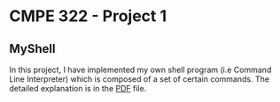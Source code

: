 # CMPE 322 - Project 1
## MyShell
In this project, I have implemented my own shell program (i.e Command Line Interpreter) which is
composed of a set of certain commands. The detailed explanation is in the [PDF](https://github.com/busekabakoglu/MyShell/blob/master/CMPE322-Fall2019-Project1.pdf) file.
